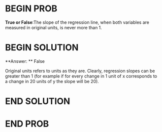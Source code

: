 # BEGIN PROB

**True or False**:The slope of the regression line, when both variables are measured in original units, is never more than 1.

# BEGIN SOLUTION

**Answer: ** False

Original units refers to units as they are. Clearly, regression slopes can be greater than 1 (for example if for every change
in 1 unit of x corresponds to a change in 20 units of y the slope will be 20). 

# END SOLUTION


# END PROB
